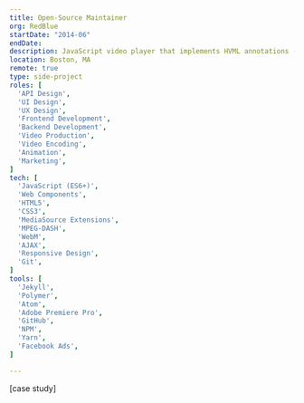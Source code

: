 ```yaml
---
title: Open-Source Maintainer
org: RedBlue
startDate: "2014-06"
endDate:
description: JavaScript video player that implements HVML annotations (see below). Allows content producers to create “hypervideo” (interactive online video), such as choose-your-own-story films.
location: Boston, MA
remote: true
type: side-project
roles: [
  'API Design',
  'UI Design',
  'UX Design',
  'Frontend Development',
  'Backend Development',
  'Video Production',
  'Video Encoding',
  'Animation',
  'Marketing',
]
tech: [
  'JavaScript (ES6+)',
  'Web Components',
  'HTML5',
  'CSS3',
  'MediaSource Extensions',
  'MPEG-DASH',
  'WebM',
  'AJAX',
  'Responsive Design',
  'Git',
]
tools: [
  'Jekyll',
  'Polymer',
  'Atom',
  'Adobe Premiere Pro',
  'GitHub',
  'NPM',
  'Yarn',
  'Facebook Ads',
]

---
```


[case study]
